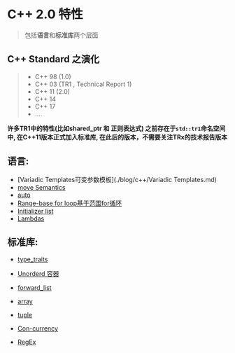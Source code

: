 # C++ 2.0 特性

> 包括**语言**和**标准库**两个层面



## C++ Standard 之演化

> - C++ 98 (1.0)
> - C++ 03 (TR1 , Technical Report 1)
> - C++ 11 (2.0)
> - C++ 14
> - C++ 17
> - ....

**许多TR1中的特性(比如shared_ptr 和 正则表达式) 之前存在于`std::tr1`命名空间中, 在C++11版本正式加入标准库, 在此后的版本，不需要关注TRx的技术报告版本**

## 语言:

- [Variadic Templates可变参数模板](./blog/c++/Variadic Templates.md)
- [move Semantics]()
- [auto](./blog/c++/auto&decltype.md)
- [Range-base for loop基于范围for循环](./blog/c++/基于范围增强for循环.md)
- [Initializer list]()
- [Lambdas](./blog/c++/Lambda表达式.md)

## 标准库:

- [type_traits]()

- [Unorderd 容器]()
- [forward_list]()
- [array]()
- [tuple]()
- [Con-currency]()
- [RegEx]()